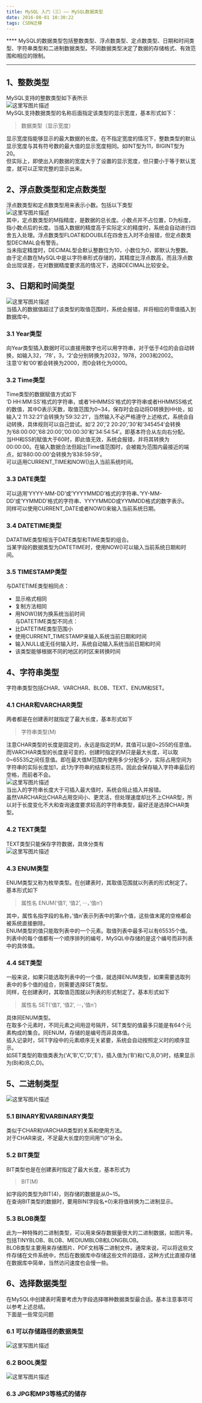 ```yaml
---
title: MySQL 入门（三）—— MySQL数据类型
date: 2016-08-01 10:30:22
tags: CSDN迁移
---
```

   **** MySQL的数据类型包括整数类型、浮点数类型、定点数类型、日期和时间类型、字符串类型和二进制数据类型。不同数据类型决定了数据的存储格式、有效范围和相应的限制。

 
--------

## []()1、整数类型

 MySQL支持的整数类型如下表所示   
![这里写图片描述](https://img-blog.csdn.net/20160410110249522)  
 MySQL支持数据类型的名称后面指定该类型的显示宽度，基本形式如下：

 
> 数据类型（显示宽度）
> 
>  
 显示宽度指能够显示的最大数据的长度。在不指定宽度的情况下，整数类型的默认显示宽度与其有符号数的最大值的显示宽度相同。如INT型为11，BIGINT型为20。   
但实际上，即使出入的数据的宽度大于了设置的显示宽度，但只要小于等于默认宽度，就可以正常完整的显示出来。

 
## []()2、浮点数类型和定点数类型

 浮点数类型和定点数类型用来表示小数。包括以下类型   
![这里写图片描述](https://img-blog.csdn.net/20160410114626720)  
 其中，定点数类型的M指精度，是数据的总长度。小数点并不占位置，D为标度，指小数点后的长度。当插入数据的精度高于实际定义的精度时，系统会自动进行四舍五入处理。浮点数类型FLOAT和DOUBLE在四舍五入时不会报错，但定点数类型DECIMAL会有警告。   
 当未指定精度时，DECIMAL型会默认整数位为10，小数位为0，即默认为整数。   
由于定点数在MySQL中是以字符串形式存储的，其精度比浮点数高，而且浮点数会出现误差，在对数据精度要求高的情况下，选择DECIMAL比较安全。

 
## []()3、日期和时间类型

 ![这里写图片描述](https://img-blog.csdn.net/20160410120206148)  
 当插入的数据值超过了该类型的取值范围时，系统会报错，并将相应的零值插入到数据库中。

 
### []()3.1 Year类型

 向Year类型插入数据时可以直接用数字也可以用字符串，对于低于4位的会自动转换，如输入32，‘78’，3，‘2’会分别转换为2032，1978，2003和2002。   
注意‘0’和‘00’都会转换为2000，而0会转化为0000。

 
### []()3.2 Time类型

 Time类型的数据赋值方式如下   
 ‘D HH:MM:SS’格式的字符串，或者’HHMMSS’格式的字符串或者HHMMSS格式的数值，其中D表示天数，取值范围为0~34，保存时会自动将D转换到HH处，如输入‘2 11:32:21’会转换为’59:32:21’，当然输入不必严格遵守上述格式，系统会自动转换，具体规则可以自己尝试。如’2 20’,’2 20:20’,’30’和’345454’会转换为’68:00:00’,’68:20:00’,’00:00:30’和’34:54:54’。即基本符合从左向右分配。   
 当HH和SS的赋值大于60时，即此值无效，系统会报错，并将其转换为00:00:00。在输入数据合法但超出Time值范围时，会被裁为范围内最接近的端点，如’880:00:00’会转换为’838:59:59’。   
 可以适用CURRENT_TIME和NOW()出入当前系统时间。

 
### []()3.3 DATE类型

 可以适用’YYYY-MM-DD’或’YYYYMMDD’格式的字符串、’YY-MM-DD’或’YYMMDD’格式的字符串、YYYYMMDD或YYMMDD格式的数字表示。   
 同样可以使用CURRENT_DATE或者NOW()来输入当前系统日期。

 
### []()3.4 DATETIME类型

 DATATIME类型相当于DATE类型和TIME类型的组合。   
 当某字段的数据类型为DATETIME时，使用NOW()可以输入当前系统日期和时间。

 
### []()3.5 TIMESTAMP类型

 与DATETIME类型相同点：   
 - 显示格式相同   
 - 复制方法相同   
 - 用NOW()转为换系统当前时间   
 与DATETIME类型不同点：   
 - 比DATETIME类型范围小   
 - 使用CURRENT_TIMESTAMP来输入系统当前日期和时间   
 - 输入NULL或无任何输入时，系统自动输入系统当前日期和时间   
 - 该类型能够根据不同的地区的时区来转换时间

 
## []()4、字符串类型

 字符串类型包括CHAR、VARCHAR、BLOB、TEXT、ENUM和SET。

 
### []()4.1 CHAR和VARCHAR类型

 两者都是在创建表时就指定了最大长度，基本形式如下

 
> 字符串类型(M)
> 
>  
 注意CHAR类型的长度是固定的，永远是指定的M，其值可以是0~255的任意值。   
 而VARCHAR类型的长度是可变的，创建时指定的M只是最大长度，可以取0~65535之间任意值。即在最大值M范围内使用多少分配多少，实际占用空间为字符串的实际长度加1，此1为字符串的结束标志符。因此会保存输入字符串最后的空格，而前者不会。   
![这里写图片描述](https://img-blog.csdn.net/20160410153120816)  
 当出入的字符串长度大于可插入最大值时，系统会阻止插入并报错。   
虽然VARCHAR比CHAR占用空间小、更灵活，但处理速度却比不上CHAR型，所以对于长度变化不大和查询速度要求较高的字符串类型，最好还是选择CHAR类型。

 
### []()4.2 TEXT类型

 TEXT类型只能保存字符数据，具体分类有   
![这里写图片描述](https://img-blog.csdn.net/20160410153610204)

 
### []()4.3 ENUM类型

 ENUM类型又称为枚举类型。在创建表时，其取值范围就以列表的形式制定了。基本形式如下

 
> 属性名 ENUM(‘值1’, ‘值2’, ···，’值n’)
> 
>  
 其中，属性名指字段的名称，’值n’表示列表中的第n个值，这些值末尾的空格都会被系统直接删除。   
 ENUM类型的值只能取列表中的一个元素。取值列表中最多可以有65535个值。列表中的每个值都有一个顺序排列的编号，MySQL中存储的是这个编号而非列表中的具体值。

 
### []()4.4 SET类型

 一般来说，如果只能选取列表中的一个值，就选择ENUM类型，如果需要选取列表中的多个值的组合，则需要选择SET类型。   
 同样，在创建表时，其取值范围就以列表的形式制定了。基本形式如下

 
> 属性名 SET(‘值1’, ‘值2’, ···，’值n’)
> 
>  
 具体同ENUM类型。   
 在取多个元素时，不同元素之间用逗号隔开，SET类型的值最多只能是有64个元素构成的集合。同ENUM，存储的是编号而非具体值。   
 插入记录时，SET字段中的元素顺序无关紧要，系统会自动按照定义时的顺序显示。   
 如SET类型的取值类表为(‘A’,’B’,’C’,’D’,’E’)，插入值为(‘B’)和(‘C,B,D’)时，结果显示为(B)和(B,C,D)。

 
## []()5、二进制类型

 ![这里写图片描述](https://img-blog.csdn.net/20160410211027630)

 
### []()5.1 BINARY和VARBINARY类型

 类似于CHAR和VARCHAR类型的关系和使用方法。   
 对于CHAR来说，不足最大长度的空间用“\0”补全。

 
### []()5.2 BIT类型

 BIT类型也是在创建表时指定了最大长度，基本形式为

 
> BIT(M)
> 
>  
 如字段的类型为BIT(4)，则存储的数据是从0~15。   
 在查询BIT类型的数据时，要用BIN(字段名+0)来将值转换为二进制显示。

 
### []()5.3 BLOB类型

 此为一种特殊的二进制类型，可以用来保存数据量很大的二进制数据，如图片等。包括TINYBLOB、BLOB、MEDIUMBLOB和LONGBLOB。   
 BLOB类型主要用来存储图片、PDF文档等二进制文件。通常来说，可以将这些文件存储在文件系统中，然后在数据库中存储这些文件的路径，这种方式比直接存储在数据库中简单，当然访问速度也会慢一些。

 
## []()6、选择数据类型

 在MySQL中创建表时需要考虑为字段选择哪种数据类型最合适。基本注意事项可以参考上述总结。   
 下面是一些常见问题

 
### []()6.1 可以存储路径的数据类型

 ![这里写图片描述](https://img-blog.csdn.net/20160410214458627)

 
### []()6.2 BOOL类型

 ![这里写图片描述](https://img-blog.csdn.net/20160410214555672)

 
### []()6.3 JPG和MP3等格式的储存

   
 